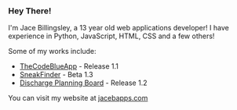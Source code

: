 ### Hey There!

I'm Jace Billingsley, a 13 year old web applications developer!
I have experience in Python, JavaScript, HTML, CSS and a few others!

Some of my works include:
- [TheCodeBlueApp](https://thecodeblueapp.com) - Release 1.1
- [SneakFinder](https://sneakfinder.jacebapps.com) - Beta 1.3
- [Discharge Planning Board](https://dc.jacebapps.com) - Release 1.2

You can visit my website at [jacebapps.com](https://jacebapps.com)
